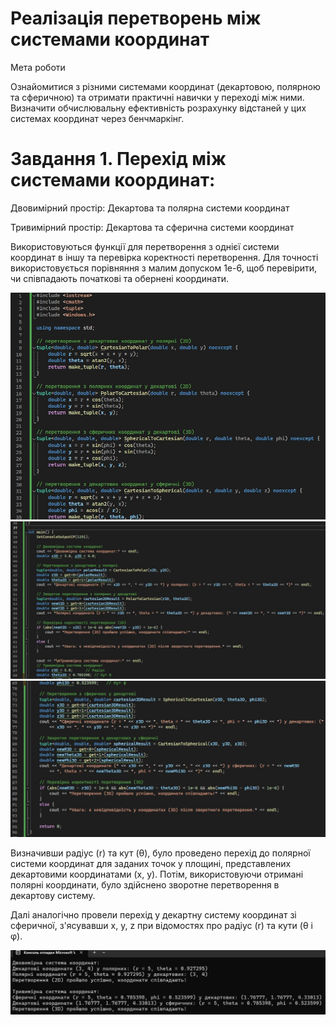 # Реалізація перетворень між системами координат

Мета роботи

Ознайомитися з різними системами координат (декартовою, полярною та сферичною) та отримати практичні навички у переході між ними. Визначити обчислювальну ефективність розрахунку відстаней у цих системах координат через бенчмаркінг.


<h1>Завдання 1.	Перехід між системами координат:</h1>

Двовимірний простір: Декартова та полярна системи координат

Тривимірний простір: Декартова та сферична системи координат

Використовуються функції для перетворення з однієї системи координат в іншу та перевірка коректності перетворення.
Для точності використовується порівняння з малим допуском 1e-6, щоб перевірити, чи співпадають початкові та обернені координати.

![01](scr/01.jpg)
![02](scr/02.jpg)
![03](scr/03.jpg)

Визначивши радіус (r) та кут (θ), було проведено перехід до полярної системи координат для заданих точок у площині, представлених декартовими координатами (x, y). Потім, використовуючи отримані полярні координати, було здійснено зворотне перетворення в декартову систему.

Далі аналогічно провели перехід у декартну систему координат зі сферичної, з'ясувавши x, y, z при відомостях про радіус (r) та кути (θ і φ).

![04](scr/04.jpg)
